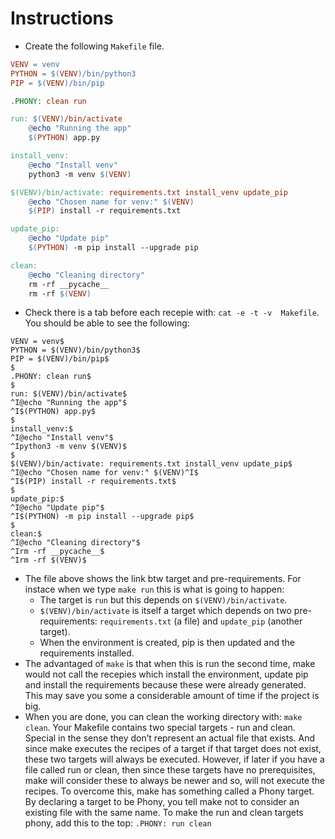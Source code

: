 # Instructions

- Create the following `Makefile` file.
```makefile
VENV = venv
PYTHON = $(VENV)/bin/python3
PIP = $(VENV)/bin/pip

.PHONY: clean run

run: $(VENV)/bin/activate
	@echo "Running the app"
	$(PYTHON) app.py

install_venv:
	@echo "Install venv"
	python3 -m venv $(VENV)

$(VENV)/bin/activate: requirements.txt install_venv update_pip
	@echo "Chosen name for venv:" $(VENV)
	$(PIP) install -r requirements.txt

update_pip:
	@echo "Update pip"
	$(PYTHON) -m pip install --upgrade pip

clean:
	@echo "Cleaning directory"
	rm -rf __pycache__
	rm -rf $(VENV)
```
- Check there is a tab before each recepie with: `cat -e -t -v  Makefile`. You should be able to see the following:
```shell
VENV = venv$
PYTHON = $(VENV)/bin/python3$
PIP = $(VENV)/bin/pip$
$
.PHONY: clean run$
$
run: $(VENV)/bin/activate$
^I@echo "Running the app"$
^I$(PYTHON) app.py$
$
install_venv:$
^I@echo "Install venv"$
^Ipython3 -m venv $(VENV)$
$
$(VENV)/bin/activate: requirements.txt install_venv update_pip$
^I@echo "Chosen name for venv:" $(VENV)^I$
^I$(PIP) install -r requirements.txt$
$
update_pip:$
^I@echo "Update pip"$
^I$(PYTHON) -m pip install --upgrade pip$
$
clean:$
^I@echo "Cleaning directory"$
^Irm -rf __pycache__$
^Irm -rf $(VENV)$
```
- The file above shows the link btw target and pre-requirements. For instace when we type `make run` this is what is going to happen:
    - The target is `run` but this depends on `$(VENV)/bin/activate`.
    - `$(VENV)/bin/activate` is itself a target which depends on two pre-requirements: `requirements.txt` (a file) and `update_pip` (another target).
    - When the environment is created, pip is then updated and the requirements installed.
- The advantaged of `make` is that when this is run the second time, make would not call the recepies which install the environment, update pip and install the requirements because these were already generated. This may save you some a considerable amount of time if the project is big.
- When you are done, you can clean the working directory with: `make clean`.
Your Makefile contains two special targets - run and clean. Special in the sense they don’t represent an actual file that exists. And since make executes the recipes of a target if that target does not exist, these two targets will always be executed. However, if later if you have a file called run or clean, then since these targets have no prerequisites, make will consider these to always be newer and so, will not execute the recipes. To overcome this, make has something called a Phony target. By declaring a target to be Phony, you tell make not to consider an existing file with the same name. To make the run and clean targets phony, add this to the top: `.PHONY: run clean`
